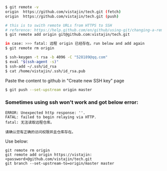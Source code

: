 
~~~sh
$ git remote -v
origin	https://github.com/vistajin/tech.git (fetch)
origin	https://github.com/vistajin/tech.git (push)

# this is to swith remote URLs from HTTPS to SSH
# reference: https://help.github.com/en/github/using-git/changing-a-remotes-url#switching-remote-urls-from-https-to-ssh
$ git remote add origin git@github.com:vistajin/tech.git

in case: >>> fatal: 远程 origin 已经存在。run below and add again
$ git remote rm origin

$ ssh-keygen -t rsa -b 4096 -C "528189@qq.com"
$ eval "$(ssh-agent -s)"
$ ssh-add ~/.ssh/id_rsa
$ cat /home/vistajin/.ssh/id_rsa.pub
~~~

Paste the content to github in "Create new SSH key" page

~~~sh
$ git push --set-upstream origin master
~~~

### Sometimes using ssh won't work and got below error:
~~~
ERROR: Unexpected http response: ''.
FATAL: failed to begin relaying via HTTP.
fatal: 无法读取远程仓库。

请确认您有正确的访问权限并且仓库存在。
~~~

Use below:
```
git remote rm origin
git remote add origin https://vistajin:<password>@github.com/vistajin/tech.git
git branch --set-upstream-to=origin/master master
```

